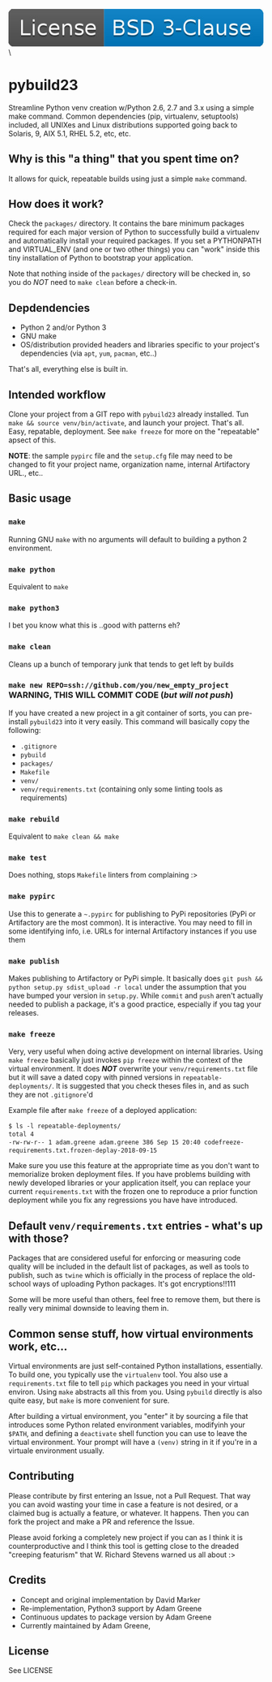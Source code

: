 



![License](img/BSD-3Clause.jpg)\


# pybuild23
Streamline Python venv creation w/Python 2.6, 2.7 and 3.x using a simple make command. Common dependencies (pip, virtualenv, setuptools) included, all UNIXes and Linux distributions supported going back to Solaris, 9, AIX 5.1, RHEL 5.2, etc, etc.

## Why is this "a thing" that you spent time on?

It allows for quick, repeatable builds using just a simple `make` command. 

## How does it work?

Check the `packages/` directory. It contains the bare minimum packages required for each major version of Python to successfully build a virtualenv and automatically install your required packages. If you set a PYTHONPATH and VIRTUAL_ENV (and one or two other things) you can "work" inside this tiny installation of Python to bootstrap your application.

Note that nothing inside of the `packages/` directory will be checked in, so you do *NOT* need to `make clean` before a check-in. 

## Depdendencies

* Python 2 and/or Python 3
* GNU make
* OS/distribution provided headers and libraries specific to your project's dependencies (via `apt`, `yum`, `pacman`, etc..)

That's all, everything else is built in.

## Intended workflow

Clone your project from a GIT repo with `pybuild23` already installed. Tun `make && source venv/bin/activate`, and launch your project. That's all. Easy, repatable, deployment. See `make freeze` for more on the "repeatable" apsect of this.

**NOTE**: the sample `pypirc` file and the `setup.cfg` file may need to be changed to fit your project name, organization name, internal Artifactory URL., etc..

## Basic usage


### `make`

Running GNU `make` with no arguments will default to building a python 2 environment. 

### `make python`

Equivalent to `make`

### `make python3`

I bet you know what this is ..good with patterns eh?

### `make clean`

Cleans up a bunch of temporary junk that tends to get left by builds

### `make new REPO=ssh://github.com/you/new_empty_project` **WARNING, THIS WILL COMMIT CODE (*but will not push*)**

If you have created a new project in a git container of sorts, you can pre-install `pybuild23` into it very easily. This command will basically copy the following:
* `.gitignore`
* `pybuild`
* `packages/`
* `Makefile`
* `venv/`
* `venv/requirements.txt` (containing only some linting tools as requirements)

### `make rebuild`

Equivalent to `make clean && make`

### `make test`

Does nothing, stops `Makefile` linters from complaining :>

### `make pypirc`

Use this to generate a `~.pypirc` for publishing to PyPi repositories (PyPi or Artifactory are the most common). It is interactive. You may need to fill in some identifying info, i.e. URLs for internal Artifactory instances if you use them

### `make publish`

Makes publishing to Artifactory or PyPi simple. It basically does `git push && python setup.py sdist_upload -r local` under the assumption that you have bumped your version in `setup.py`. While `commit` and `push` aren't actually needed to publish a package, it's a good practice, especially if you tag your releases.

### `make freeze`

Very, very useful when doing active development on internal libraries. Using `make freeze` basically just invokes `pip freeze` within the context of the virtual environment. It does ***NOT*** overwrite your `venv/requirements.txt` file but it will save a dated copy with pinned versions in `repeatable-deployments/`. It is suggested that you check theses files in, and as such they are not `.gitignore`'d

Example file after `make freeze` of a deployed application:

```
$ ls -l repeatable-deployments/
total 4
-rw-rw-r-- 1 adam.greene adam.greene 386 Sep 15 20:40 codefreeze-requirements.txt.frozen-deplay-2018-09-15
```
Make sure you use this feature at the appropriate time as you don't want to memorialize broken deployment files. If you have problems building with newly developed libraries or your application itself, you can replace your current `requirements.txt` with the frozen one to reproduce a prior function deployment while you fix any regressions you have have introduced.

## Default `venv/requirements.txt` entries - what's up with those?

Packages that are considered useful for enforcing or measuring code quality will be included in the default list of packages, as well as tools to publish, such as `twine` which is officially in the process of replace the old-school ways of uploading Python packages. It's got encryptions!!111

Some will be more useful than others, feel free to remove them, but there is really very minimal downside to leaving them in.

## Common sense stuff, how virtual environments work, etc...

Virtual environments are just self-contained Python installations, essentially. To build one, you typically use the `virtualenv` tool. You also use a `requirements.txt` file to tell `pip` which packages you need in your virtual environ. Using `make` abstracts all this from you. Using `pybuild` directly is also quite easy, but `make` is more convenient for sure.

After building a virtual environment, you "enter" it by sourcing a file that introduces some Python related environment variables, modifyinh your `$PATH`, and defining a `deactivate` shell function you can use to leave the virtual environment. Your prompt will have a `(venv)` string in it if you're  in a virtuale environment usually.

## Contributing

Please contribute by first entering an Issue, not a Pull Request. That way you can avoid wasting your time in case a feature is not desired, or a claimed bug is actually a feature, or whatever. It happens. Then you can fork the project and make a PR and reference the Issue.

Please avoid forking a completely new project if you can as I think it is counterproductive and I think this tool is getting close to the dreaded "creeping featurism" that W. Richard Stevens warned us all about :>

## Credits

* Concept and original implementation by David Marker
* Re-implementation, Python3 support by Adam Greene
* Continuous updates to package version by Adam Greene
* Currently maintained by Adam Greene, 

## License

See LICENSE

